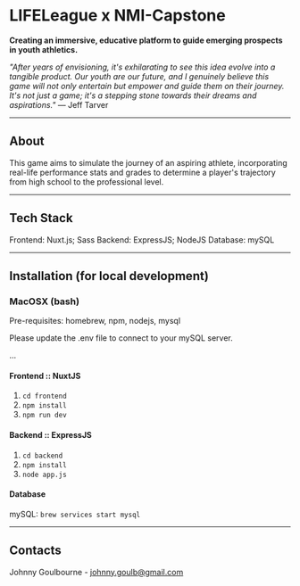 # LIFELeague x NMI-Capstone

**Creating an immersive, educative platform to guide emerging prospects in youth athletics.**

*"After years of envisioning, it's exhilarating to see this idea evolve into a tangible product. Our youth are our future, and I genuinely believe this game will not only entertain but empower and guide them on their journey. It's not just a game; it's a stepping stone towards their dreams and aspirations."* — Jeff Tarver

---

## About

This game aims to simulate the journey of an aspiring athlete, incorporating real-life performance stats and grades to determine a player's trajectory from high school to the professional level.

---

## Tech Stack

Frontend: Nuxt.js; Sass
Backend: ExpressJS; NodeJS
Database: mySQL

---

## Installation (for local development)

### MacOSX (bash)

Pre-requisites: homebrew, npm, nodejs, mysql

Please update the .env file to connect to your mySQL server.

...

#### **Frontend :: NuxtJS**

1) `cd frontend`
2) `npm install`
3) `npm run dev`

#### **Backend :: ExpressJS**

1) `cd backend`
2) `npm install`
3) `node app.js`

#### **Database**

mySQL: `brew services start mysql`

---

## Contacts

Johnny Goulbourne - <johnny.goulb@gmail.com>
